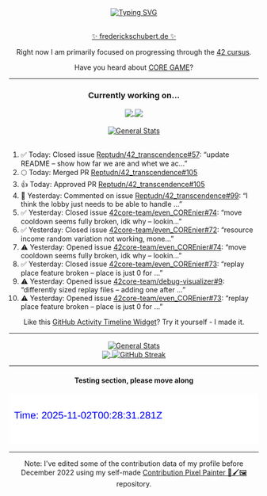 <div align="center">
	<a href="https://git.io/typing-svg"><img src="https://readme-typing-svg.demolab.com?font=Fira+Code&size=30&pause=1000&color=70A5FD&background=1A1B27&center=true&vCenter=true&repeat=false&random=false&width=550&lines=%F0%9F%91%8B+Hello+World!+I'm+Freddy!+%F0%9F%96%96" alt="Typing SVG" /></a>
</div>
<br>
<div align="center">
	<p></p><a href="https://frederickschubert.de">✨ frederickschubert.de ✨</a></p>
	<p>Right now I am primarily focused on progressing through the <a href="https://github.com/FreddyMSchubert/42_cursus">42 cursus</a>.</p>
	<p>Have you heard about <a href="https://coregame.de/">CORE GAME</a>?</p>
</div>

<hr>

<div align="center">

### Currently working on...

<!-- [![current_repo](https://github-readme-stats.vercel.app/api/pin/?username=FreddyMSchubert&repo=Crafty_Concoctions&theme=tokyonight)](https://github.com/FreddyMSchubert/Crafty_Concoctions) -->

<div align="center">
	<a href="https://github.com/Reptudn/42_transcendence" target="_blank">
		<img align="center" src="https://github-readme-stats.vercel.app/api/pin/?username=Reptudn&repo=42_transcendence&theme=tokyonight" />
	</a>
	<a href="https://github.com/42core-team/even_COREnier" target="_blank">
		<img align="center" src="https://github-readme-stats.vercel.app/api/pin/?username=42core-team&repo=even_COREnier&theme=tokyonight" />
	</a>
</div>

<br>

<div align="center">
	<a href="https://github.com/FreddyMSchubert/42_cursus" target="_blank">
		<img align="center" src="https://github-readme-stats.vercel.app/api/pin/?username=FreddyMSchubert&repo=42_cursus&theme=tokyonight" alt="General Stats" />
	</a>
</div>

<br>

<div align="left">
<ol>
<!-- ACTIVITY:START -->
<li>✅ Today: Closed issue <a href="https://github.com/Reptudn/42_transcendence/issues/57">Reptudn/42_transcendence#57</a>: “update README – show how far we are and whet we ac…”</li>
<li>🌕 Today: Merged PR <a href="https://github.com/Reptudn/42_transcendence/pull/105">Reptudn/42_transcendence#105</a></li>
<li>👍 Today: Approved PR <a href="https://github.com/Reptudn/42_transcendence/pull/105">Reptudn/42_transcendence#105</a></li>
<li>💬 Yesterday: Commented on issue <a href="https://github.com/Reptudn/42_transcendence/issues/99#issuecomment-3135938373">Reptudn/42_transcendence#99</a>: “I think the lobby just needs to be able to handle …”</li>
<li>✅ Yesterday: Closed issue <a href="https://github.com/42core-team/even_COREnier/issues/74">42core-team/even_COREnier#74</a>: “move cooldown seems fully broken, idk why – lookin…”</li>
<li>✅ Yesterday: Closed issue <a href="https://github.com/42core-team/even_COREnier/issues/72">42core-team/even_COREnier#72</a>: “resource income random variation not working, mone…”</li>
<li>⚠️ Yesterday: Opened issue <a href="https://github.com/42core-team/even_COREnier/issues/74">42core-team/even_COREnier#74</a>: “move cooldown seems fully broken, idk why – lookin…”</li>
<li>✅ Yesterday: Closed issue <a href="https://github.com/42core-team/even_COREnier/issues/73">42core-team/even_COREnier#73</a>: “replay place feature broken – place is just 0 for …”</li>
<li>⚠️ Yesterday: Opened issue <a href="https://github.com/42core-team/debug-visualizer/issues/9">42core-team/debug-visualizer#9</a>: “differently sized replay files – adding one after …”</li>
<li>⚠️ Yesterday: Opened issue <a href="https://github.com/42core-team/even_COREnier/issues/73">42core-team/even_COREnier#73</a>: “replay place feature broken – place is just 0 for …”</li>
<!-- ACTIVITY:END -->
</ol>
</div>

Like this [GitHub Activity Timeline Widget](https://github.com/FreddyMSchubert/github-activity-timeline)? Try it yourself - I made it.

<hr>

<div align="center">
	<a href="https://github.com/anuraghazra/github-readme-stats" target="_blank">
		<img height=200 align="center" src="https://github-readme-stats.vercel.app/api?username=FreddyMSchubert&show_icons=true&theme=tokyonight&card_width=650" alt="General Stats" />
	</a>
</div>

<div align="center">
	<a href="https://github.com/anuraghazra/github-readme-stats" target="_blank">
		<img height=200 align="center" src="https://github-readme-stats.vercel.app/api/top-langs/?username=FreddyMSchubert&layout=donut&theme=tokyonight&card_width=320">
	</a>
	<a href="https://github.com/DenverCoder1/github-readme-streak-stats" target="_blank">
		<img height=200 align="center" src="https://streak-stats.demolab.com?user=FreddyMSchubert&theme=tokyonight&date_format=j%20M%5B%20Y%5D&card_width=320&card_height=200&hide_total_contributions=true" alt="GitHub Streak" />
	</a>
</div>

<hr>

#### Testing section, please move along

![GitHub Defenders SVG](https://github.com/FreddyMSchubert/FreddyMSchubert/blob/github_defenders_output/output.svg)

<hr>

Note: I've edited some of the contribution data of my profile before December 2022 using my self-made [Contribution Pixel Painter 🎨🖌️🖼️](https://github.com/FreddyMSchubert/contribution-pixel-painter) repository.
